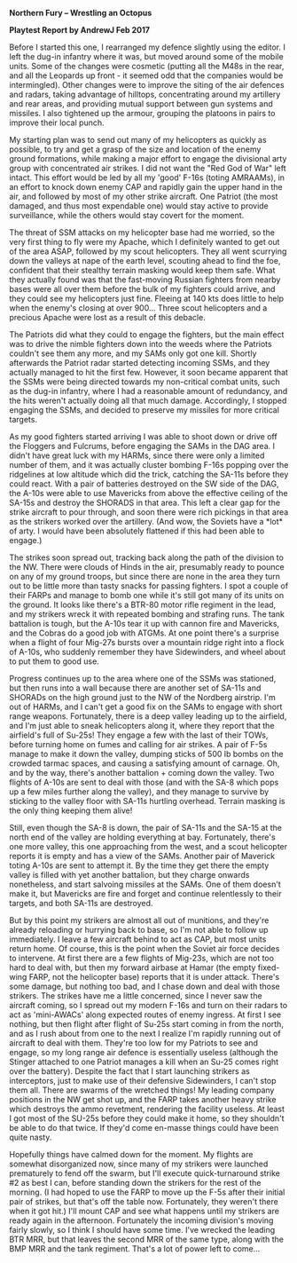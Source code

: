 **Northern Fury – Wrestling an Octopus**

**<span class="underline">Playtest Report by AndrewJ Feb 2017</span>**

Before I started this one, I rearranged my defence slightly using the
editor. I left the dug-in infantry where it was, but moved around some
of the mobile units. Some of the changes were cosmetic (putting all the
M48s in the rear, and all the Leopards up front - it seemed odd that the
companies would be intermingled). Other changes were to improve the
siting of the air defences and radars, taking advantage of hilltops,
concentrating around my artillery and rear areas, and providing mutual
support between gun systems and missiles. I also tightened up the
armour, grouping the platoons in pairs to improve their local punch.

My starting plan was to send out many of my helicopters as quickly as
possible, to try and get a grasp of the size and location of the enemy
ground formations, while making a major effort to engage the divisional
arty group with concentrated air strikes. I did not want the "Red God of
War" left intact. This effort would be led by all my 'good' F-16s
(toting AMRAAMs), in an effort to knock down enemy CAP and rapidly gain
the upper hand in the air, and followed by most of my other strike
aircraft. One Patriot (the most damaged, and thus most expendable one)
would stay active to provide surveillance, while the others would stay
covert for the moment.

The threat of SSM attacks on my helicopter base had me worried, so the
very first thing to fly were my Apache, which I definitely wanted to get
out of the area ASAP, followed by my scout helicopters. They all went
scurrying down the valleys at nape of the earth level, scouting ahead to
find the foe, confident that their stealthy terrain masking would keep
them safe. What they actually found was that the fast-moving Russian
fighters from nearby bases were all over them before the bulk of my
fighters could arrive, and they could see my helicopters just fine.
Fleeing at 140 kts does little to help when the enemy's closing at over
900... Three scout helicopters and a precious Apache were lost as a
result of this debacle.

The Patriots did what they could to engage the fighters, but the main
effect was to drive the nimble fighters down into the weeds where the
Patriots couldn't see them any more, and my SAMs only got one kill.
Shortly afterwards the Patriot radar started detecting incoming SSMs,
and they actually managed to hit the first few. However, it soon became
apparent that the SSMs were being directed towards my non-critical
combat units, such as the dug-in infantry, where I had a reasonable
amount of redundancy, and the hits weren't actually doing all that much
damage. Accordingly, I stopped engaging the SSMs, and decided to
preserve my missiles for more critical targets.

As my good fighters started arriving I was able to shoot down or drive
off the Floggers and Fulcrums, before engaging the SAMs in the DAG area.
I didn't have great luck with my HARMs, since there were only a limited
number of them, and it was actually cluster bombing F-16s popping over
the ridgelines at low altitude which did the trick, catching the SA-11s
before they could react. With a pair of batteries destroyed on the SW
side of the DAG, the A-10s were able to use Mavericks from above the
effective ceiling of the SA-15s and destroy the SHORADS in that area.
This left a clear gap for the strike aircraft to pour through, and soon
there were rich pickings in that area as the strikers worked over the
artillery. (And wow, the Soviets have a \*lot\* of arty. I would have
been absolutely flattened if this had been able to engage.)

The strikes soon spread out, tracking back along the path of the
division to the NW. There were clouds of Hinds in the air, presumably
ready to pounce on any of my ground troops, but since there are none in
the area they turn out to be little more than tasty snacks for passing
fighters. I spot a couple of their FARPs and manage to bomb one while
it's still got many of its units on the ground. It looks like there's a
BTR-80 motor rifle regiment in the lead, and my strikers wreck it with
repeated bombing and strafing runs. The tank battalion is tough, but the
A-10s tear it up with cannon fire and Mavericks, and the Cobras do a
good job with ATGMs. At one point there's a surprise when a flight of
four Mig-27s bursts over a mountain ridge right into a flock of A-10s,
who suddenly remember they have Sidewinders, and wheel about to put them
to good use.

Progress continues up to the area where one of the SSMs was stationed,
but then runs into a wall because there are another set of SA-11s and
SHORADs on the high ground just to the NW of the Nordberg airstrip. I'm
out of HARMs, and I can't get a good fix on the SAMs to engage with
short range weapons. Fortunately, there is a deep valley leading up to
the airfield, and I'm just able to sneak helicopters along it, where
they report that the airfield's full of Su-25s\! They engage a few with
the last of their TOWs, before turning home on fumes and calling for air
strikes. A pair of F-5s manage to make it down the valley, dumping
sticks of 500 lb bombs on the crowded tarmac spaces, and causing a
satisfying amount of carnage. Oh, and by the way, there's another
battalion + coming down the valley. Two flights of A-10s are sent to
deal with those (and with the SA-8 which pops up a few miles further
along the valley), and they manage to survive by sticking to the valley
floor with SA-11s hurtling overhead. Terrain masking is the only thing
keeping them alive\!

Still, even though the SA-8 is down, the pair of SA-11s and the SA-15 at
the north end of the valley are holding everything at bay. Fortunately,
there's one more valley, this one approaching from the west, and a scout
helicopter reports it is empty and has a view of the SAMs. Another pair
of Maverick toting A-10s are sent to attempt it. By the time they get
there the empty valley is filled with yet another battalion, but they
charge onwards nonetheless, and start salvoing missiles at the SAMs. One
of them doesn't make it, but Mavericks are fire and forget and continue
relentlessly to their targets, and both SA-11s are destroyed.

But by this point my strikers are almost all out of munitions, and
they're already reloading or hurrying back to base, so I'm not able to
follow up immediately. I leave a few aircraft behind to act as CAP, but
most units return home. Of course, this is the point when the Soviet air
force decides to intervene. At first there are a few flights of Mig-23s,
which are not too hard to deal with, but then my forward airbase at
Hamar (the empty fixed-wing FARP, not the helicopter base) reports that
it is under attack. There's some damage, but nothing too bad, and I
chase down and deal with those strikers. The strikes have me a little
concerned, since I never saw the aircraft coming, so I spread out my
modern F-16s and turn on their radars to act as 'mini-AWACs' along
expected routes of enemy ingress. At first I see nothing, but then
flight after flight of Su-25s start coming in from the north, and as I
rush about from one to the next I realize I'm rapidly running out of
aircraft to deal with them. They're too low for my Patriots to see and
engage, so my long range air defence is essentially useless (although
the Stinger attached to one Patriot manages a kill when an Su-25 comes
right over the battery). Despite the fact that I start launching
strikers as interceptors, just to make use of their defensive
Sidewinders, I can't stop them all. There are swarms of the wretched
things\! My leading company positions in the NW get shot up, and the
FARP takes another heavy strike which destroys the ammo revetment,
rendering the facility useless. At least I got most of the SU-25s before
they could make it home, so they shouldn't be able to do that twice. If
they'd come en-masse things could have been quite nasty.

Hopefully things have calmed down for the moment. My flights are
somewhat disorganized now, since many of my strikers were launched
prematurely to fend off the swarm, but I'll execute quick-turnaround
strike \#2 as best I can, before standing down the strikers for the rest
of the morning. (I had hoped to use the FARP to move up the F-5s after
their initial pair of strikes, but that's off the table now.
Fortunately, they weren't there when it got hit.) I'll mount CAP and see
what happens until my strikers are ready again in the afternoon.
Fortunately the incoming division's moving fairly slowly, so I think I
should have some time. I've wrecked the leading BTR MRR, but that leaves
the second MRR of the same type, along with the BMP MRR and the tank
regiment. That's a lot of power left to come...
